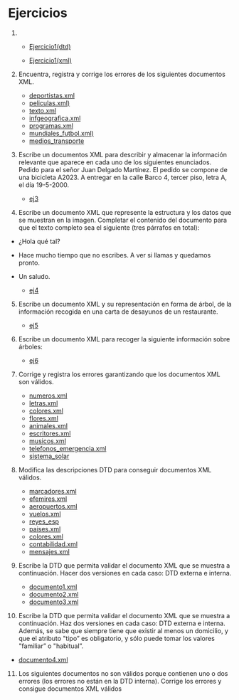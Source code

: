 # Ejercicios
1. - [Ejercicio1(dtd)](factura.dtd)

    - [Ejercicio1(xml)](factura.xml)
  


2. Encuentra, registra y corrige los errores de los siguientes documentos XML.
   -  [deportistas.xml](deportistas.xmll)
   - [peliculas.xml)](peliculas.xml)
   - [texto.xml](texto.xml)
   - [infgeografica.xml](infgeografica.xml)
   - [programas.xml](prgramas.xml)
   - [mundiales_futbol.xml)](mundiales_futbol.xml)
   - [medios_transporte](medios_transporte.xml)

3. Escribe un documentos XML para describir y almacenar la información relevante que aparece en cada uno de los siguientes enunciados.
Pedido para el señor Juan Delgado Martínez. El pedido se compone de una
bicicleta A2023. A entregar en la calle Barco 4, tercer piso, letra A, el día
19-5-2000.
   - [ej3](ej2.xml)

4. Escribe un documento XML que represente la estructura y los datos que se
muestran en la imagen. Completar el contenido del documento para que el texto completo sea el siguiente
(tres párrafos en total):
- ¿Hola qué tal?
- Hace mucho tiempo que no escribes. A ver si llamas y quedamos pronto.
- Un saludo.
  
  - [ej4](ej3.xml)
  
5. Escribe un documento XML y su representación en forma de árbol, de la
información recogida en una carta de desayunos de un restaurante.
   - [ej5](ej4.xml)

6. Escribe un documento XML para recoger la siguiente información sobre árboles: 
   - [ej6](ej5.xml)

7. Corrige y registra los errores garantizando que los documentos XML son válidos.
   - [numeros.xml](numeros.xml)
   - [letras.xml](letras.xml)
   - [colores.xml](colores.xml)
   - [flores.xml](flores.xml)
   - [animales.xml](animales.xml)
   - [escritores.xml](escritores.xml)
   - [musicos.xml](musicos.xml)
   - [telefonos_emergencia.xml](telefonos_emegercia.xml)
   - [sistema_solar](sistema_solar.xml)

8. Modifica las descripciones DTD para conseguir documentos XML válidos.
   - [marcadores.xml](marcadores.xml)
   - [efemires.xml](efemiredes.xml)
   - [aeropuertos.xml](aeropuertos.xml)
   - [vuelos.xml](vuelos.xml)
   - [reyes_esp](reyes_esp.xml)
   - [paises.xml](paises.xml)
   - [colores.xml](colores2.xml)
   - [contabilidad.xml](contabilidad.xml)
   - [mensajes.xml](mensajes.xml)

9. Escribe la DTD que permita validar el documento XML que se muestra a continuación. Hacer dos versiones en cada caso: DTD externa e interna.
    
   - [documento1.xml](documento1.xml)
   - [documento2.xml](documento2.xml)
   - [documento3.xml](documento3.xml)
  
10. Escribe la DTD que permita validar el documento XML que se muestra a continuación. Haz dos versiones en cada caso: DTD externa e interna. Además, se
sabe que siempre tiene que existir al menos un domicilio, y que el atributo "tipo” es obligatorio, y sólo puede tomar los valores "familiar” o "habitual”.
   - [documento4.xml](documento4.xml)
  
11. Los siguientes documentos no son válidos porque contienen uno o dos errores (los errores no están en la DTD interna). Corrige los errores y consigue documentos XML válidos 